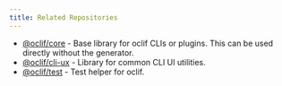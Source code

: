 ```yaml
---
title: Related Repositories
---
```


* [@oclif/core](https://github.com/oclif/core) - Base library for oclif CLIs or plugins. This can be used directly without the generator.
* [@oclif/cli-ux](https://github.com/oclif/cli-ux) - Library for common CLI UI utilities.
* [@oclif/test](https://github.com/oclif/test) - Test helper for oclif.
